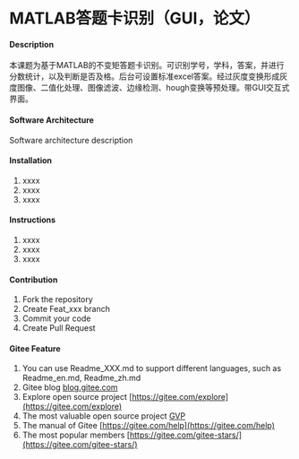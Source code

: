 # MATLAB答题卡识别（GUI，论文）

#### Description
本课题为基于MATLAB的不变矩答题卡识别。可识别学号，学科，答案，并进行分数统计，以及判断是否及格。后台可设置标准excel答案。经过灰度变换形成灰度图像、二值化处理、图像滤波、边缘检测、hough变换等预处理。带GUI交互式界面。


#### Software Architecture
Software architecture description

#### Installation

1.  xxxx
2.  xxxx
3.  xxxx

#### Instructions

1.  xxxx
2.  xxxx
3.  xxxx

#### Contribution

1.  Fork the repository
2.  Create Feat_xxx branch
3.  Commit your code
4.  Create Pull Request


#### Gitee Feature

1.  You can use Readme\_XXX.md to support different languages, such as Readme\_en.md, Readme\_zh.md
2.  Gitee blog [blog.gitee.com](https://blog.gitee.com)
3.  Explore open source project [https://gitee.com/explore](https://gitee.com/explore)
4.  The most valuable open source project [GVP](https://gitee.com/gvp)
5.  The manual of Gitee [https://gitee.com/help](https://gitee.com/help)
6.  The most popular members  [https://gitee.com/gitee-stars/](https://gitee.com/gitee-stars/)
